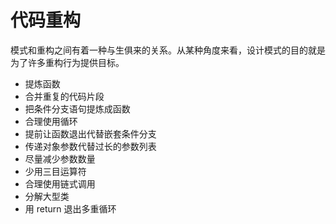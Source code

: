 # 代码重构

模式和重构之间有着一种与生俱来的关系。从某种角度来看，设计模式的目的就是为了许多重构行为提供目标。

- 提炼函数
- 合并重复的代码片段
- 把条件分支语句提炼成函数
- 合理使用循环
- 提前让函数退出代替嵌套条件分支
- 传递对象参数代替过长的参数列表
- 尽量减少参数数量
- 少用三目运算符
- 合理使用链式调用
- 分解大型类
- 用 return 退出多重循环
